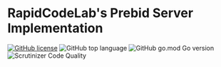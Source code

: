 # RapidCodeLab's Prebid Server Implementation


[![GitHub license](https://img.shields.io/github/license/RapidCodeLab/rapid-prebid-server?style=flat-square)](https://github.com/RapidCodeLab/rapid-prebid-server/blob/main/LICENSE)
![GitHub top language](https://img.shields.io/github/languages/top/RapidCodeLab/rapid-prebid-server?style=flat-square)
![GitHub go.mod Go version](https://img.shields.io/github/go-mod/go-version/RapidCodeLab/rapid-prebid-server?style=flat-square)
![Scrutinizer Code Quality](https://img.shields.io/scrutinizer/quality/g/RapidCodeLab/rapid-prebid-server/main?style=flat-square)


